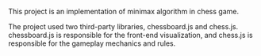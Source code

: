 This project is an implementation of minimax algorithm in chess game.

The project used two third-party libraries, chessboard.js and chess.js. chessboard.js is responsible for the front-end visualization, and chess.js is responsible for the gameplay mechanics and rules.